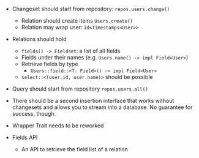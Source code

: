 * Changeset should start from repository: `repos.users.change()`
    * Relation should create items `Users.create()`
    * Relation may wrap user: `Id<Timestamps<User>>`
* Relations should hold
    * `fields() -> Fieldset`: a list of all fields
    * Fields under their names (e.g. `Users.name() -> impl Field<User>`)
    * Retrieve fields by type
      * `Users::field::<T: Field>() -> impl Field<User>` 
    * `select::<(user.id, user.name)>` should be possible
* Query should start from repository `repos.users.all()`
* There should be a second insertion interface that works without changesets and allows you to
  stream into a database. No guarantee for success, though.
* Wrapper Trait needs to be reworked

* Fields API
    * An API to retrieve the field list of a relation
